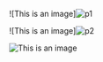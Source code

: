 ![This is an image]![p1](https://github.com/SainathIngle027/Real-Time-Chat-Application-Using-React-Js-And-Firebase/assets/123835116/1e0fe6f8-d5b9-47de-a856-291784a73178)

![This is an image]![p2](https://github.com/SainathIngle027/Real-Time-Chat-Application-Using-React-Js-And-Firebase/assets/123835116/10a62502-89ee-435c-a966-4921ff991e8a)

![This is an image](https://github.com/SainathIngle027/Real-Time-Chat-Application-Using-React-Js-And-Firebase/assets/123835116/d3837211-270b-4e56-8177-02553fe10e0b)
